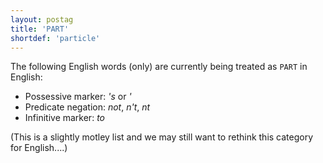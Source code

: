 ```yaml
---
layout: postag
title: 'PART'
shortdef: 'particle'
---
```


The following English words (only) are currently being treated as `PART` in English:
* Possessive marker: _'s_ or _'_
* Predicate negation: _not_, _n't_, _nt_
* Infinitive marker: _to_

(This is a slightly motley list and we may still want to rethink this category for English....)
